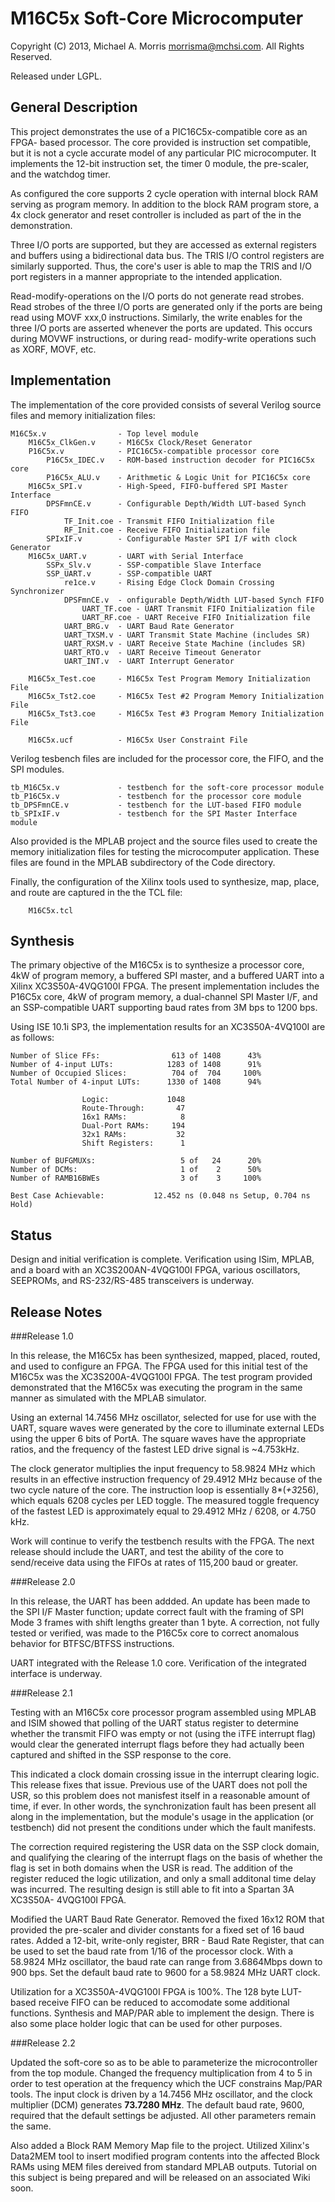 M16C5x Soft-Core Microcomputer
=======================

Copyright (C) 2013, Michael A. Morris <morrisma@mchsi.com>.
All Rights Reserved.

Released under LGPL.

General Description
-------------------

This project demonstrates the use of a PIC16C5x-compatible core as an FPGA-
based processor. The core provided is instruction set compatible, but it is 
not a cycle accurate model of any particular PIC microcomputer. It implements 
the 12-bit instruction set, the timer 0 module, the pre-scaler, and the watchdog 
timer.

As configured the core supports 2 cycle operation with internal block RAM 
serving as program memory. In addition to the block RAM program store, a 4x 
clock generator and reset controller is included as part of the in the 
demonstration. 

Three I/O ports are supported, but they are accessed as external registers and 
buffers using a bidirectional data bus. The TRIS I/O control registers are 
similarly supported. Thus, the core's user is able to map the TRIS and I/O 
port registers in a manner appropriate to the intended application.

Read-modify-operations on the I/O ports do not generate read strobes. Read 
strobes of the three I/O ports are generated only if the ports are being read 
using MOVF xxx,0 instructions. Similarly, the write enables for the three I/O 
ports are asserted whenever the ports are updated. This occurs during MOVWF 
instructions, or during read- modify-write operations such as XORF, MOVF, etc.

Implementation
--------------

The implementation of the core provided consists of several Verilog source files 
and memory initialization files:

    M16C5x.v                - Top level module
        M16C5x_ClkGen.v     - M16C5x Clock/Reset Generator
        P16C5x.v            - PIC16C5x-compatible processor core
            P16C5x_IDEC.v   - ROM-based instruction decoder for PIC16C5x core
            P16C5x_ALU.v    - Arithmetic & Logic Unit for PIC16C5x core
        M16C5x_SPI.v        - High-Speed, FIFO-buffered SPI Master Interface
            DPSFmnCE.v      - Configurable Depth/Width LUT-based Synch FIFO
                TF_Init.coe - Transmit FIFO Initialization file
                RF_Init.coe - Receive FIFO Initialization file
            SPIxIF.v        - Configurable Master SPI I/F with clock Generator
        M16C5x_UART.v       - UART with Serial Interface
            SSPx_Slv.v      - SSP-compatible Slave Interface
            SSP_UART.v      - SSP-compatible UART
                re1ce.v     - Rising Edge Clock Domain Crossing Synchronizer
                DPSFmnCE.v  - onfigurable Depth/Width LUT-based Synch FIFO
                    UART_TF.coe - UART Transmit FIFO Initialization file
                    UART_RF.coe - UART Receive FIFO Initialization file
                UART_BRG.v  - UART Baud Rate Generator
                UART_TXSM.v - UART Transmit State Machine (includes SR)
                UART_RXSM.v - UART Receive State Machine (includes SR)
                UART_RTO.v  - UART Receive Timeout Generator
                UART_INT.v  - UART Interrupt Generator

        M16C5x_Test.coe     - M16C5x Test Program Memory Initialization File
        M16C5x_Tst2.coe     - M16C5x Test #2 Program Memory Initialization File
        M16C5x_Tst3.coe     - M16C5x Test #3 Program Memory Initialization File

        M16C5x.ucf          - M16C5x User Constraint File

Verilog tesbench files are included for the processor core, the FIFO, and the 
SPI modules.

    tb_M16C5x.v             - testbench for the soft-core processor module
    tb_P16C5x.v             - testbench for the processor core module
    tb_DPSFmnCE.v           - testbench for the LUT-based FIFO module
    tb_SPIxIF.v             - testbench for the SPI Master Interface module
    
Also provided is the MPLAB project and the source files used to create the 
memory initialization files for testing the microcomputer application. These 
files are found in the MPLAB subdirectory of the Code directory.

Finally, the configuration of the Xilinx tools used to synthesize, map, place, 
and route are captured in the the TCL file:

        M16C5x.tcl

Synthesis
---------

The primary objective of the M16C5x is to synthesize a processor core, 4kW of 
program memory, a buffered SPI master, and a buffered UART into a Xilinx 
XC3S50A-4VQG100I FPGA. The present implementation includes the P16C5x core, 
4kW of program memory, a dual-channel SPI Master I/F, and an SSP-compatible 
UART supporting baud rates from 3M bps to 1200 bps.

Using ISE 10.1i SP3, the implementation results for an XC3S50A-4VQ100I are as 
follows:

    Number of Slice FFs:                613 of 1408      43%
    Number of 4-input LUTs:            1283 of 1408      91%
    Number of Occupied Slices:          704 of  704     100%
    Total Number of 4-input LUTs:      1330 of 1408      94%

                    Logic:             1048
                    Route-Through:       47
                    16x1 RAMs:            8
                    Dual-Port RAMs:     194
                    32x1 RAMs:           32
                    Shift Registers:      1

    Number of BUFGMUXs:                   5 of   24      20%
    Number of DCMs:                       1 of    2      50%
    Number of RAMB16BWEs                  3 of    3     100%

    Best Case Achievable:           12.452 ns (0.048 ns Setup, 0.704 ns Hold)

Status
------

Design and initial verification is complete. Verification using ISim, MPLAB, 
and a board with an XC3S200AN-4VQG100I FPGA, various oscillators, SEEPROMs, 
and RS-232/RS-485 transceivers is underway.

Release Notes
-------------

###Release 1.0

In this release, the M16C5x has been synthesized, mapped, placed, routed, and 
used to configure an FPGA. The FPGA used for this initial test of the M16C5x 
was the XC3S200A-4VQG100I FPGA. The test program provided demonstrated that 
the M16C5x was executing the program in the same manner as simulated with the 
MPLAB simulator.

Using an external 14.7456 MHz oscillator, selected for use for use with the 
UART, square waves were generated by the core to illuminate external LEDs 
using the upper 6 bits of PortA. The square waves have the appropriate ratios, 
and the frequency of the fastest LED drive signal is ~4.753kHz.

The clock generator multiplies the input frequency to 58.9824 MHz which 
results in an effective instruction frequency of 29.4912 MHz because of the 
two cycle nature of the core. The instruction loop is essentially 8*(*+3*256), 
which equals 6208 cycles per LED toggle. The measured toggle frequency of the 
fastest LED is approximately equal to 29.4912 MHz / 6208, or 4.750 kHz.

Work will continue to verify the testbench results with the FPGA. The next 
release should include the UART, and test the ability of the core to 
send/receive data using the FIFOs at rates of 115,200 baud or greater.

###Release 2.0

In this release, the UART has been addded. An update has been made to the SPI 
I/F Master function; update correct fault with the framing of SPI Mode 3 
frames with shift lengths greater than 1 byte. A correction, not fully tested 
or verified, was made to the P16C5x core to correct anomalous behavior for 
BTFSC/BTFSS instructions.

UART integrated with the Release 1.0 core. Verification of the integrated 
interface is underway.

###Release 2.1

Testing with an M16C5x core processor program assembled using 
MPLAB and ISIM showed that polling of the UART status register to determine 
whether the transmit FIFO was empty or not (using the iTFE interrupt flag) 
would clear the generated interrupt flags before they had actually been 
captured and shifted in the SSP response to the core.

This indicated a clock domain crossing issue in the interrupt clearing logic. 
This release fixes that issue. Previous use of the UART does not poll the USR, 
so this problem does not manisfest itself in a reasonable amount of time, if 
ever. In other words, the synchronization fault has been present all along in 
the implementation, but the module's usage in the application (or testbench) 
did not present the conditions under which the fault manifests.

The correction required registering the USR data on the SSP clock domain, and 
qualifying the clearing of the interrupt flags on the basis of whether the 
flag is set in both domains when the USR is read. The addition of the register 
reduced the logic utilization, and only a small additonal time delay was 
incurred. The resulting design is still able to fit into a Spartan 3A XC3S50A-
4VQG100I FPGA.

Modified the UART Baud Rate Generator. Removed the fixed 16x12 ROM that 
provided the pre-scaler and divider constants for a fixed set of 16 baud 
rates. Added a 12-bit, write-only register, BRR - Baud Rate Register, that can 
be used to set the baud rate from 1/16 of the processor clock. With a 
58.9824 MHz oscillator, the baud rate can range from 3.6864Mbps down to 900 bps. 
Set the default baud rate to 9600 for a 58.9824 MHz UART clock.

Utilization for a XC3S50A-4VQG100I FPGA is 100%. The 128 byte LUT-based 
receive FIFO can be reduced to accomodate some additional functions. Synthesis 
and MAP/PAR able to implement the design. There is also some place holder 
logic that can be used for other purposes.

###Release 2.2

Updated the soft-core so as to be able to parameterize the microcontroller 
from the top module. Changed the frequency multiplication from 4 to 5 in order 
to test operation at the frequency which the UCF constrains Map/PAR tools. The 
input clock is driven by a 14.7456 MHz oscillator, and the clock multiplier 
(DCM) generates **73.7280 MHz**. The default baud rate, 9600, required that the 
default settings be adjusted. All other parameters remain the same.

Also added a Block RAM Memory Map file to the project. Utilized Xilinx's 
Data2MEM tool to insert modified program contents into the affected Block RAMs 
using MEM files dereived from standard MPLAB outputs. Tutorial on this subject 
is being prepared and will be released on an associated Wiki soon.
